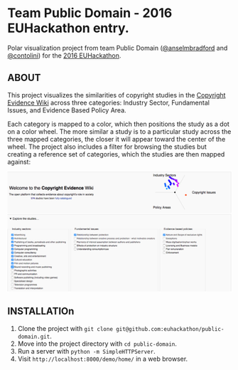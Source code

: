 # Team Public Domain - 2016 EUHackathon entry.
Polar visualization project from team Public Domain ([@anselmbradford](https://github.com/anselmbradford) and [@contolini](https://github.com/contolini)) for the [2016 EUHackathon](http://2016.euhackathon.eu/).

## ABOUT

This project visualizes the similarities of copyright studies in the
[Copyright Evidence Wiki](http://www.copyrightevidence.org/)
across three categories: Industry Sector, Fundamental Issues, and
Evidence Based Policy Area.

Each category is mapped to a color, which then positions the study as a dot
on a color wheel. The more similar a study is to a particular study across
the three mapped categories, the closer it will appear toward the
center of the wheel. The project also includes a filter for
browsing the studies but creating a reference set of categories, which
the studies are then mapped against:

![Filter Screenshot](screenshot.png)

## INSTALLATIOn

 1. Clone the project with `git clone git@github.com:euhackathon/public-domain.git`.
 2. Move into the project directory with `cd public-domain`.
 3. Run a server with `python -m SimpleHTTPServer`.
 4. Visit `http://localhost:8000/demo/home/` in a web browser.
